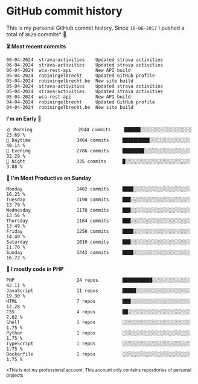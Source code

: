 # GitHub commit history
This is my personal GitHub commit history. Since <!--START_SECTION:first-commit-date-->`16-06-2017`<!--END_SECTION:first-commit-date--> I pushed a total of <!--START_SECTION:total-commit-count-->`8629`<!--END_SECTION:total-commit-count--> commits* 🎉.

<!--START_SECTION:most-recent-commits-->
**⏳ Most recent commits**
                                        
```text
06-04-2024  strava-activities    Updated strava activities
06-04-2024  strava-activities    Updated strava activities
06-04-2024  wca-rest-api         New API build
05-04-2024  robiningelbrecht     Updated GitHub profile
05-04-2024  robiningelbrecht.be  New site build
05-04-2024  strava-activities    Updated strava activities
05-04-2024  strava-activities    Updated strava activities
05-04-2024  wca-rest-api         New API build
04-04-2024  robiningelbrecht     Updated GitHub profile
04-04-2024  robiningelbrecht.be  New site build
```
<!--END_SECTION:most-recent-commits-->  

<!--START_SECTION:commits-per-day-time-->
**I&#039;m an Early 🐤**

```text
🌞 Morning                 2044 commits     ██████░░░░░░░░░░░░░░░░░░░   23.69 %
🌆 Daytime                 3464 commits     ██████████░░░░░░░░░░░░░░░   40.14 %
🌃 Evening                 2786 commits     ████████░░░░░░░░░░░░░░░░░   32.29 %
🌙 Night                   335 commits      █░░░░░░░░░░░░░░░░░░░░░░░░   3.88 %
```
<!--END_SECTION:commits-per-day-time-->  

<!--START_SECTION:commits-per-weekday-->
**📅 I&#039;m Most Productive on Sunday**

```text
Monday                    1402 commits     ████░░░░░░░░░░░░░░░░░░░░░   16.25 %
Tuesday                   1190 commits     ███░░░░░░░░░░░░░░░░░░░░░░   13.79 %
Wednesday                 1170 commits     ███░░░░░░░░░░░░░░░░░░░░░░   13.56 %
Thursday                  1164 commits     ███░░░░░░░░░░░░░░░░░░░░░░   13.49 %
Friday                    1250 commits     ████░░░░░░░░░░░░░░░░░░░░░   14.49 %
Saturday                  1010 commits     ███░░░░░░░░░░░░░░░░░░░░░░   11.70 %
Sunday                    1443 commits     ████░░░░░░░░░░░░░░░░░░░░░   16.72 %
```
<!--END_SECTION:commits-per-weekday-->  

<!--START_SECTION:repos-per-language-->
**💬 I mostly code in PHP**

```text
PHP                       24 repos         ███████████░░░░░░░░░░░░░░   42.11 %
JavaScript                11 repos         █████░░░░░░░░░░░░░░░░░░░░   19.30 %
HTML                      7 repos          ███░░░░░░░░░░░░░░░░░░░░░░   12.28 %
CSS                       4 repos          ██░░░░░░░░░░░░░░░░░░░░░░░   7.02 %
Shell                     1 repos          ░░░░░░░░░░░░░░░░░░░░░░░░░   1.75 %
Python                    1 repos          ░░░░░░░░░░░░░░░░░░░░░░░░░   1.75 %
TypeScript                1 repos          ░░░░░░░░░░░░░░░░░░░░░░░░░   1.75 %
Dockerfile                1 repos          ░░░░░░░░░░░░░░░░░░░░░░░░░   1.75 %
```
<!--END_SECTION:repos-per-language-->  

<sub>*This is not my professional account. This account only contains repositories of personal projects</sub>
